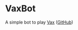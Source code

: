# VaxBot

A simple bot to play [Vax](http://vax.herokuapp.com/game) ([GitHub](https://github.com/salathegroup/VaxGame))
